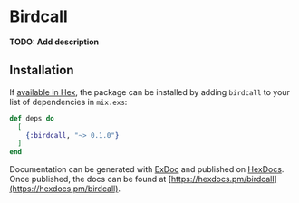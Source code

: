 # Birdcall

**TODO: Add description**

## Installation

If [available in Hex](https://hex.pm/docs/publish), the package can be installed
by adding `birdcall` to your list of dependencies in `mix.exs`:

```elixir
def deps do
  [
    {:birdcall, "~> 0.1.0"}
  ]
end
```

Documentation can be generated with [ExDoc](https://github.com/elixir-lang/ex_doc)
and published on [HexDocs](https://hexdocs.pm). Once published, the docs can
be found at [https://hexdocs.pm/birdcall](https://hexdocs.pm/birdcall).


